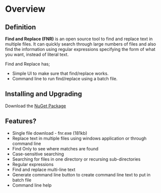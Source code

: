 # Overview

## Definition

**Find and Replace (FNR)** is an open source tool to find and replace text in multiple files. It can quickly search through large numbers of files and also find the information using regular expressions specifying the form of what you want, instead of literal text. 

Find and Replace has;

- Simple UI to make sure that find/replace works. 
- Command line to run find/replace using a batch file.

## Installing and Upgrading
Download the <a href="/download">NuGet Package</a>

## Features?

- Single file download - fnr.exe (181kb)
- Replace text in multiple files using windows application or through command line
- Find Only to see where matches are found
- Case-sensitive searching
- Searching for files in one directory or recursing sub-directories
- Regular expressions
- Find and replace multi-line text
- Generate command line button to create command line text to put in batch file
- Command line help

